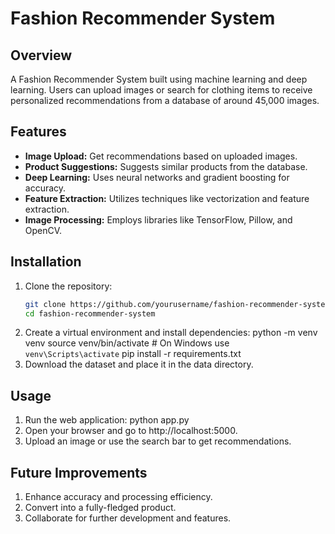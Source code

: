 
# Fashion Recommender System

## Overview
A Fashion Recommender System built using machine learning and deep learning. Users can upload images or search for clothing items to receive personalized recommendations from a database of around 45,000 images.

## Features
- **Image Upload:** Get recommendations based on uploaded images.
- **Product Suggestions:** Suggests similar products from the database.
- **Deep Learning:** Uses neural networks and gradient boosting for accuracy.
- **Feature Extraction:** Utilizes techniques like vectorization and feature extraction.
- **Image Processing:** Employs libraries like TensorFlow, Pillow, and OpenCV.

## Installation
1. Clone the repository:
   ```bash
   git clone https://github.com/yourusername/fashion-recommender-system.git
   cd fashion-recommender-system
2. Create a virtual environment and install dependencies:
      python -m venv venv
      source venv/bin/activate  # On Windows use `venv\Scripts\activate`
      pip install -r requirements.txt
3. Download the dataset and place it in the data directory.
   
## Usage
1. Run the web application:
    python app.py
2. Open your browser and go to http://localhost:5000.
3. Upload an image or use the search bar to get recommendations.

## Future Improvements
1. Enhance accuracy and processing efficiency.
2. Convert into a fully-fledged product.
3. Collaborate for further development and features.
